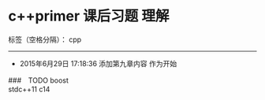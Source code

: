 # c++primer  课后习题 理解

标签（空格分隔）： cpp

---

- 2015年6月29日 17:18:36
  添加第九章内容 作为开始
  
  
  
 ###　TODO
 boost  
 stdc++11 
 c14




